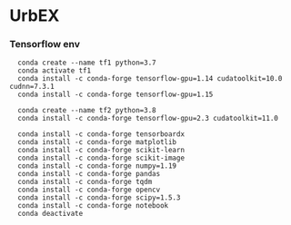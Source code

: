# UrbEX

### Tensorflow env

      conda create --name tf1 python=3.7
      conda activate tf1
      conda install -c conda-forge tensorflow-gpu=1.14 cudatoolkit=10.0 cudnn=7.3.1
      conda install -c conda-forge tensorflow-gpu=1.15
      
      conda create --name tf2 python=3.8
      conda install -c conda-forge tensorflow-gpu=2.3 cudatoolkit=11.0
      
      conda install -c conda-forge tensorboardx
      conda install -c conda-forge matplotlib
      conda install -c conda-forge scikit-learn
      conda install -c conda-forge scikit-image
      conda install -c conda-forge numpy=1.19
      conda install -c conda-forge pandas
      conda install -c conda-forge tqdm
      conda install -c conda-forge opencv
      conda install -c conda-forge scipy=1.5.3
      conda install -c conda-forge notebook
      conda deactivate

